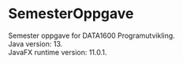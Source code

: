 # SemesterOppgave
Semester oppgave for DATA1600 Programutvikling. <br />
Java version: 13. <br />
JavaFX runtime version: 11.0.1. <br />



